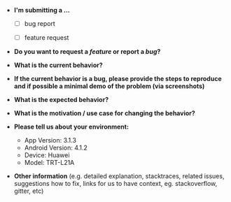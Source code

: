 * **I'm submitting a ...**
  - [ ] bug report
  - [ ] feature request


* **Do you want to request a *feature* or report a *bug*?**



* **What is the current behavior?**



* **If the current behavior is a bug, please provide the steps to reproduce and if possible a minimal demo of the problem (via screenshots)**



* **What is the expected behavior?**



* **What is the motivation / use case for changing the behavior?**



* **Please tell us about your environment:**
  
  - App Version: 3.1.3
  - Android Version: 4.1.2
  - Device: Huawei
  - Model: TRT-L21A


* **Other information** (e.g. detailed explanation, stacktraces, related issues, suggestions how to fix, links for us to have context, eg. stackoverflow, gitter, etc)
